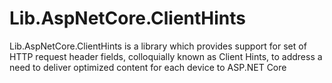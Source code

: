 # Lib.AspNetCore.ClientHints
Lib.AspNetCore.ClientHints  is a library which provides support for set of HTTP request header fields, colloquially known as Client Hints, to address a need to deliver optimized content for each device to ASP.NET Core
